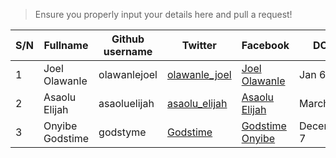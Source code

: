 >Ensure you properly input your details here and pull a request!

| S/N | Fullname | Github username | Twitter | Facebook | DOB | 
| --- | --- | --- | --- | --- | --- |
| 1 | Joel Olawanle | olawanlejoel | [olawanle_joel](https://twitter.com/olawanle_joel)| [Joel Olawanle](https://facebook.com/olawanletjoel) | Jan 6 |
| 2 | Asaolu Elijah | asaoluelijah | [asaolu_elijah](https://twitter.com/asaolu_elijah)| [Asaolu Elijah](https://facebook.com/olawanletjoel) | March 8 |
| 3 | Onyibe Godstime | godstyme | [Godstime](https://twitter.com/GodstimeOnyibe)| [Godstime Onyibe](https://web.facebook.com/Godstimeonyibelawrence) | December 7 |

